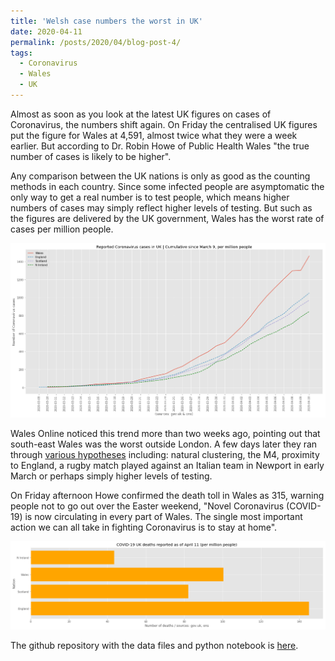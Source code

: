 ```yaml
---
title: 'Welsh case numbers the worst in UK'
date: 2020-04-11
permalink: /posts/2020/04/blog-post-4/
tags:
  - Coronavirus
  - Wales
  - UK
---
```


Almost as soon as you look at the latest UK figures on cases of Coronavirus, the numbers shift again. On Friday the centralised UK figures
put the figure for Wales at 4,591, almost twice what they were a week earlier. But according to Dr. Robin Howe of Public Health Wales 
"the true number of cases is likely to be higher".

Any comparison between the UK nations is only as good as the counting methods in each country. Since some infected people are asymptomatic the only 
way to get a real number is to test people, which means higher numbers of cases may simply reflect higher levels of testing. But such as the 
figures are delivered by the UK government, Wales has the worst rate of cases per million people. 

![Daily cumulative count in Wales](/images/uk_cases_1104.png)

Wales Online noticed this trend more than two weeks ago, pointing out that south-east Wales was the worst outside London. A few days later
they ran through [various hypotheses](https://www.walesonline.co.uk/news/wales-news/why-gwent-coronavirus-wales-cases-18029308) including: natural clustering, the M4, proximity to England, a rugby match played against an Italian team in 
Newport in early March or perhaps simply higher levels of testing.

On Friday afternoon Howe confirmed the death toll in Wales as 315, warning people not to go out over the Easter weekend, "Novel Coronavirus (COVID-19) is 
now circulating in every part of Wales. The single most important action we can all take in fighting Coronavirus is to stay at home".

![Coronavirus deaths in the UK](/images/uk_deaths_1104.png)



The github repository with the data files and python notebook is [here](https://github.com/aodhanlutetiae/covid).





